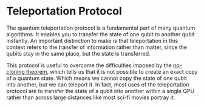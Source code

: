 # Teleportation Protocol
The quantum teleportation protocol is a fundamental part of many quantum algorithms. It enables you to transfer the state of one qubit to another qubit instantly. An important distinction to make is that teleportation in this context refers to the transfer of information rather than matter, since the qubits stay in the same place, but the state is transferred.

This protocol is useful to overcome the difficulties imposed by the [no-cloning theorem](https://en.wikipedia.org/wiki/No-cloning_theorem), which tells us that it is not possible to create an exact copy of a quantum state. Which means we cannot copy the state of one qubit into another, but we can teleport it. In fact, most uses of the teleportation protocol are to transfer the state of a qubit into another within a single QPU rather than across large distances like most sci-fi movies portray it. 
